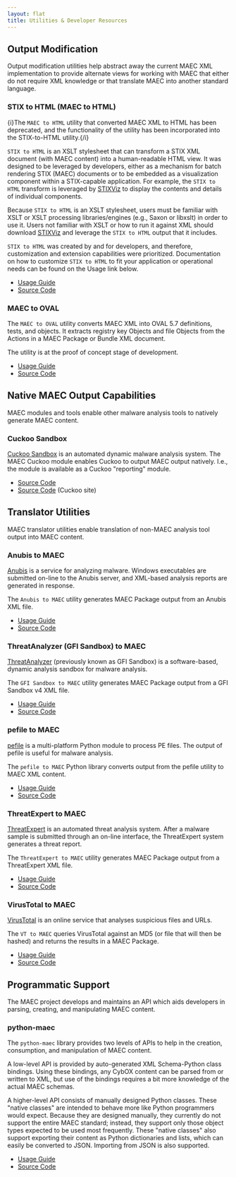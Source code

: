 ```yaml
---
layout: flat
title: Utilities & Developer Resources
---
```


## Output Modification
Output modification utilities help abstract away the current MAEC XML implementation to provide alternate views for working with MAEC that either do not require XML knowledge or that translate MAEC into another standard language.

### STIX to HTML (MAEC to HTML)
{i}The `MAEC to HTML` utility that converted MAEC XML to HTML has been deprecated, and the functionality of the utility has been incorporated into the STIX-to-HTML utility.{/i}

`STIX to HTML` is an XSLT stylesheet that can transform a STIX XML document (with MAEC content) into a human-readable HTML view. It was designed to be leveraged by developers, either as a mechanism for batch rendering STIX (MAEC) documents or to be embedded as a visualization component within a STIX-capable application.  For example, the `STIX to HTML`  transform is leveraged by [STIXViz](http://stixproject.github.io/documentation/utilities/#stixviz) to display the contents and details of individual components.

Because `STIX to HTML` is an XSLT stylesheet, users must be familiar with XSLT or XSLT processing libraries/engines (e.g., Saxon or libxslt) in order to use it. Users not familiar with XSLT or how to run it against XML should download [STIXViz](http://stixproject.github.io/documentation/utilities/#stixviz) and leverage the `STIX to HTML` output that it includes.

`STIX to HTML` was created by and for developers, and therefore, customization and extension capabilities were prioritized. Documentation on how to customize `STIX to HTML` to fit your application or operational needs can be found on the Usage link below.

* [Usage Guide](https://github.com/STIXProject/stix-to-html/wiki)
* [Source Code](https://github.com/STIXProject/stix-to-html)

### MAEC to OVAL
The `MAEC to OVAL` utility converts MAEC XML into OVAL 5.7 definitions, tests, and objects.  It extracts registry key Objects and file Objects from the Actions in a MAEC Package or Bundle XML document.

The utility is at the proof of concept stage of development. 

* [Usage Guide](https://github.com/MAECProject/maec-to-oval/README)
* [Source Code](hhttps://github.com/MAECProject/maec-to-oval)

## Native MAEC Output Capabilities
MAEC modules and tools enable other malware analysis tools to natively generate MAEC content. 

### Cuckoo Sandbox
[Cuckoo Sandbox](http://www.cuckoosandbox.org) is an automated dynamic malware analysis system.  The MAEC Cuckoo module enables Cuckoo to output MAEC output natively.  I.e., the module is available as a Cuckoo "reporting" module.

* [Source Code](https://github.com/MAECProject/cuckoo)
* [Source Code](https://github.com/cuckoobox/cuckoo/tree/master/modules/reporting) (Cuckoo site)

## Translator Utilities
MAEC translator utilities enable translation of non-MAEC analysis tool output into MAEC content.

### Anubis to MAEC
[Anubis](https://anubis.iseclab.org/) is a service for analyzing malware.  Windows executables are submitted on-line to the Anubis server, and XML-based analysis reports are generated in response. 

The `Anubis to MAEC` utility generates MAEC Package output from an Anubis XML file.

* [Usage Guide](https://github.com/MAECProject/maec-to-oval/README)
* [Source Code](hhttps://github.com/MAECProject/maec-to-oval)

### ThreatAnalyzer (GFI Sandbox) to MAEC
[ThreatAnalyzer](http://www.threattracksecurity.com/enterprise-security/malware-analysis-sandbox-software.aspx) (previously known as GFI Sandbox) is a software-based, dynamic analysis sandbox for malware analysis.  

The `GFI Sandbox to MAEC` utility generates MAEC Package output from a GFI Sandbox v4 XML file.

* [Usage Guide](https://github.com/MAECProject/gfi-sandbox-to-maec/README)
* [Source Code](hhttps://github.com/MAECProject/gfi-sandbox-to-maec)

### pefile to MAEC 
[pefile](http://code.google.com/p/pefile/) is a multi-platform Python module to process PE files.  The output of pefile is useful for malware analysis.

The `pefile to MAEC` Python library converts output from the pefile utility to MAEC XML content.

* [Usage Guide](https://github.com/MAECProject/pefile-to-maec/README)
* [Source Code](https://github.com/MAECProject/pefile-to-maec)

### ThreatExpert to MAEC
[ThreatExpert](http://www.threatexpert.com/) is an automated threat analysis system.  After a malware sample is submitted through an on-line interface, the ThreatExpert system generates a threat report.

The `ThreatExpert to MAEC` utility generates MAEC Package output from a ThreatExpert XML file.  

* [Usage Guide](https://github.com/MAECProject/threatexpert-to-maec/README)
* [Source Code](https://github.com/MAECProject/threatexpert-to-maec)

### VirusTotal to MAEC
[VirusTotal](https://www.virustotal.com/) is an online service that analyses suspicious files and URLs. 

The `VT to MAEC` queries VirusTotal against an MD5 (or file that will then be hashed) and returns the results in a MAEC Package. 

* [Usage Guide](https://github.com/MAECProject/vt-to-maec/README)
* [Source Code](https://github.com/MAECProject/vt-to-maec)

## Programmatic Support
The MAEC project develops and maintains an API which aids developers in parsing, creating, and manipulating MAEC content.

### python-maec
The `python-maec` library provides two levels of APIs to help in the creation, consumption, and manipulation of MAEC content.  

A low-level API is provided by auto-generated XML Schema-Python class bindings. Using these bindings, any CybOX content can be parsed from or written to XML, but use of the bindings requires a bit more knowledge of the actual MAEC schemas.

A higher-level API consists of manually designed Python classes. These "native classes" are intended to behave more like Python programmers would expect. Because they are designed manually, they currently do not support the entire MAEC standard; instead, they support only those object types expected to be used most frequently. These "native classes" also support exporting their content as Python dictionaries and lists, which can easily be converted to JSON.  Importing from JSON is also supported.

* [Usage Guide](http://maec.readthedocs.org/)
* [Source Code](https://github.com/MAECProject/python-maec)